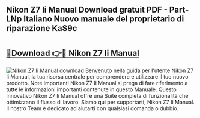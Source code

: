 ## Nikon Z7 Ii Manual Download gratuit PDF - Part-LNp Italiano Nuovo manuale del proprietario di riparazione KaS9c

# <h2><a href="http://dfc18c.blite.top/?on=Nikon+Z7+Ii+Manual">🔗Download 👉🔴 Nikon Z7 Ii Manual</a></h2>

[![Nikon Z7 Ii Manual download](https://i.imgur.com/lujVjoI.png)](http://dfc18c.blite.top/?on=Nikon+Z7+Ii+Manual)
Benvenuto nella guida per l'utente Nikon Z7 Ii Manual, la tua risorsa centrale per comprendere e utilizzare il tuo nuovo prodotto. Note importanti Nikon Z7 Ii Manual si prega di fare riferimento a tutte le informazioni importanti contenute in questo Manuale. Questo innovativo Nikon Z7 Ii Manual offre una Suite completa di funzionalità che ottimizzano il flusso di lavoro. Siamo qui per supportarti, Nikon Z7 Ii Manual. Il nostro Team è dedicato ad aiutarti con qualsiasi domanda o dubbio.
